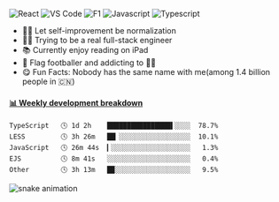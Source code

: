 ![React](https://img.shields.io/badge/-React-3b2e5a?&logo=react)
![VS Code](https://img.shields.io/badge/-VS%20Code-007ACC?&logo=visual-studio-code)
![F1](https://img.shields.io/badge/-F1-E10600?&logo=F1)
![Javascript](https://img.shields.io/badge/-Javascript-E5D565?&logo=Javascript&logoColor=white)
![Typescript](https://img.shields.io/badge/-Typescript-4476C0?&logo=Typescript&logoColor=white)


<!-- ![JavaScript](https://img.shields.io/badge/JavaScript-323330?style=flat-square&logo=javascript&logoColor=F7DF1E)
![TypeScript](https://img.shields.io/badge/TypeScript-007ACC?style=flat-square&logo=typescript&logoColor=white) -->
- ✍🏻 Let self-improvement be normalization
- 👨‍💻 Trying to be a real full-stack engineer 
- 📚 Currently enjoy reading on iPad
- 🏈 Flag footballer and addicting to 🏂🏻
- 😋 Fun Facts: Nobody has the same name with me(among 1.4 billion people in 🇨🇳)


#### <a href="https://github.com/matchai/waka-box" target="_blank">📊 Weekly development breakdown</a>
 <!-- waka-box start -->
```text
TypeScript   🕓 1d 2h    ████████████████▌░░░░  78.7%
LESS         🕓 3h 26m   ██▏░░░░░░░░░░░░░░░░░░  10.1%
JavaScript   🕓 26m 44s  ▎░░░░░░░░░░░░░░░░░░░░   1.3%
EJS          🕓 8m 41s   ░░░░░░░░░░░░░░░░░░░░░   0.4%
Other        🕓 3h 13m   █▉░░░░░░░░░░░░░░░░░░░   9.5%
```
 <!-- waka-box end -->
 
<!-- ![](https://visitor-badge.glitch.me/badge?page_id=github.CodingOnStar) -->
![snake animation](https://raw.githubusercontent.com/YOUR_USERNAME/YOUR_USERNAME/output/github-contribution-grid-snake.svg)